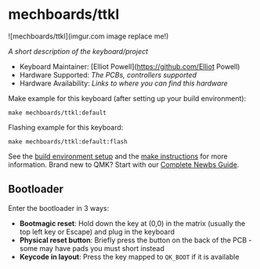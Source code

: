 # mechboards/ttkl

![mechboards/ttkl](imgur.com image replace me!)

*A short description of the keyboard/project*

* Keyboard Maintainer: [Elliot Powell](https://github.com/Elliot Powell)
* Hardware Supported: *The PCBs, controllers supported*
* Hardware Availability: *Links to where you can find this hardware*

Make example for this keyboard (after setting up your build environment):

    make mechboards/ttkl:default

Flashing example for this keyboard:

    make mechboards/ttkl:default:flash

See the [build environment setup](https://docs.qmk.fm/#/getting_started_build_tools) and the [make instructions](https://docs.qmk.fm/#/getting_started_make_guide) for more information. Brand new to QMK? Start with our [Complete Newbs Guide](https://docs.qmk.fm/#/newbs).

## Bootloader

Enter the bootloader in 3 ways:

* **Bootmagic reset**: Hold down the key at (0,0) in the matrix (usually the top left key or Escape) and plug in the keyboard
* **Physical reset button**: Briefly press the button on the back of the PCB - some may have pads you must short instead
* **Keycode in layout**: Press the key mapped to `QK_BOOT` if it is available
